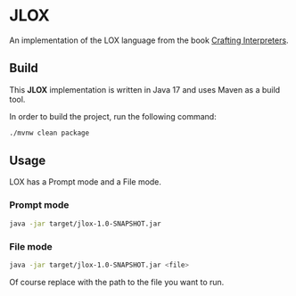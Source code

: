 # JLOX

An implementation of the LOX language from the book [Crafting Interpreters](https://craftinginterpreters.com/).

## Build

This **JLOX** implementation is written in Java 17 and uses Maven as a build tool.

In order to build the project, run the following command:

```bash
./mvnw clean package
```

## Usage

LOX has a Prompt mode and a File mode.

### Prompt mode

```bash
java -jar target/jlox-1.0-SNAPSHOT.jar
```

### File mode

```bash
java -jar target/jlox-1.0-SNAPSHOT.jar <file>
```

Of course replace <file> with the path to the file you want to run.